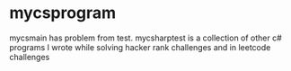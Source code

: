 # mycsprogram


 mycsmain has problem from test.
 mycsharptest is a collection of other c# programs 
 I wrote while solving hacker rank challenges
 and in leetcode challenges 

